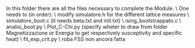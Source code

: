 In this folder there are all the files necessary to complete the Module.
\\
One needs to (in order):
\\
modify simulatore.h for the different lattice measures
\\
simulatore_boot.c (it needs beta.txt and init.txt)
\\
ising_bootstrappato.c
\\
analisi_boot.py
\\
Plot_C-Chi.py (specify wheter to draw from folder Magnetizzazione or Energia to get respectively susceptivity and specific heat)
\\
fit_exp_crit.py
\\
roba FSS non ancora fatta
